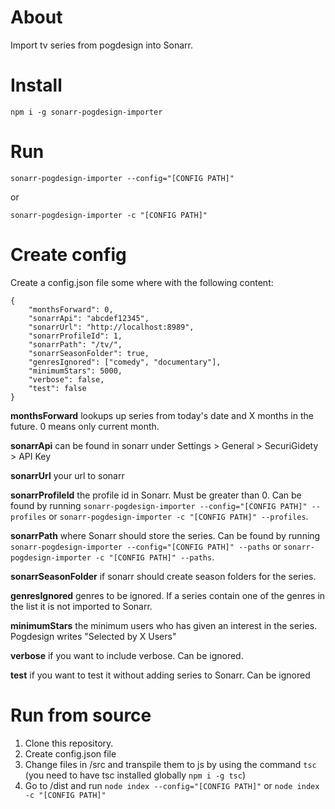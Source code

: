 About
====
Import tv series from pogdesign into Sonarr.

Install
=======
`npm i -g sonarr-pogdesign-importer`

Run
===
`sonarr-pogdesign-importer --config="[CONFIG PATH]"`

or

`sonarr-pogdesign-importer -c "[CONFIG PATH]"`

Create config
=============
Create a config.json file some where with the following content:
```
{
    "monthsForward": 0,
    "sonarrApi": "abcdef12345",
    "sonarrUrl": "http://localhost:8989",
    "sonarrProfileId": 1,
    "sonarrPath": "/tv/",
    "sonarrSeasonFolder": true,
    "genresIgnored": ["comedy", "documentary"],
    "minimumStars": 5000,
    "verbose": false,
    "test": false
}
```

**monthsForward** lookups up series from today's date and X months in the future. 0 means only current month.

**sonarrApi** can be found in sonarr under Settings > General > SecuriGidety > API Key

**sonarrUrl** your url to sonarr

**sonarrProfileId** the profile id in Sonarr. Must be greater than 0. Can be found by running `sonarr-pogdesign-importer --config="[CONFIG PATH]" --profiles` or `sonarr-pogdesign-importer -c "[CONFIG PATH]" --profiles`.

**sonarrPath** where Sonarr should store the series. Can be found by running `sonarr-pogdesign-importer --config="[CONFIG PATH]" --paths` or `sonarr-pogdesign-importer -c "[CONFIG PATH]" --paths`.

**sonarrSeasonFolder** if sonarr should create season folders for the series.

**genresIgnored** genres to be ignored. If a series contain one of the genres in the list it is not imported to Sonarr.

**minimumStars** the minimum users who has given an interest in the series. Pogdesign writes "Selected by X Users"

**verbose** if you want to include verbose. Can be ignored.

**test** if you want to test it without adding series to Sonarr. Can be ignored

Run from source
===============
1. Clone this repository.
2. Create config.json file
3. Change files in /src and transpile them to js by using the command `tsc` (you need to have tsc installed globally `npm i -g tsc`)
4. Go to /dist and run `node index --config="[CONFIG PATH]"` or `node index -c "[CONFIG PATH]"`
